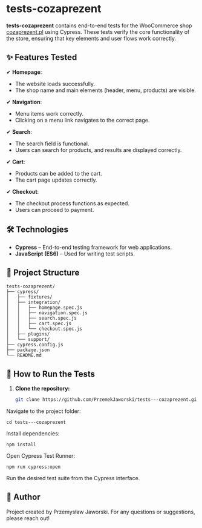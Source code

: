 # tests-cozaprezent

**tests-cozaprezent** contains end-to-end tests for the WooCommerce shop [cozaprezent.pl](https://www.cozaprezent.pl) using Cypress. These tests verify the core functionality of the store, ensuring that key elements and user flows work correctly.

## ✨ Features Tested

✔ **Homepage**:
- The website loads successfully.
- The shop name and main elements (header, menu, products) are visible.

✔ **Navigation**:
- Menu items work correctly.
- Clicking on a menu link navigates to the correct page.

✔ **Search**:
- The search field is functional.
- Users can search for products, and results are displayed correctly.

✔ **Cart**:
- Products can be added to the cart.
- The cart page updates correctly.

✔ **Checkout**:
- The checkout process functions as expected.
- Users can proceed to payment.

## 🛠 Technologies

- **Cypress** – End-to-end testing framework for web applications.
- **JavaScript (ES6)** – Used for writing test scripts.

## 📁 Project Structure

```
tests-cozaprezent/
├── cypress/
│   ├── fixtures/
│   ├── integration/
│   │   ├── homepage.spec.js
│   │   ├── navigation.spec.js
│   │   ├── search.spec.js
│   │   ├── cart.spec.js
│   │   └── checkout.spec.js
│   ├── plugins/
│   └── support/
├── cypress.config.js
├── package.json
└── README.md
```

## 🚀 How to Run the Tests

1. **Clone the repository:**
   ```bash
   git clone https://github.com/PrzemekJaworski/tests---cozaprezent.git
   ```

Navigate to the project folder:

```
cd tests---cozaprezent
```

Install dependencies:

```
npm install
```

Open Cypress Test Runner:

```
npm run cypress:open
```

Run the desired test suite from the Cypress interface.

## 👤 Author

Project created by Przemysław Jaworski.
For any questions or suggestions, please reach out!
